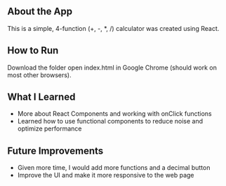 ## About the App

This is a simple, 4-function (+, -, \*, /) calculator was created using React.

## How to Run

Download the folder open index.html in Google Chrome (should work on most other browsers).

## What I Learned

* More about React Components and working with onClick functions
* Learned how to use functional components to reduce noise and optimize performance

## Future Improvements

* Given more time, I would add more functions and a decimal button
* Improve the UI and make it more responsive to the web page
